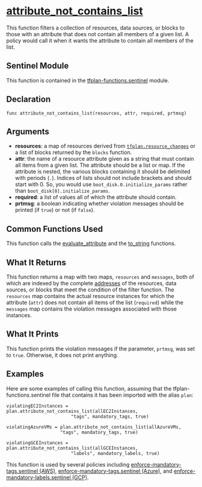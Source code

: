# [attribute_not_contains_list](../tfplan-functions.sentinel#L384)
This function filters a collection of resources, data sources, or blocks to those with an attribute that does not contain all members of a given list. A policy would call it when it wants the attribute to contain all members of the list.

## Sentinel Module
This function is contained in the [tfplan-functions.sentinel](../tfplan-functions.sentinel) module.

## Declaration
`func attribute_not_contains_list(resources, attr, required, prtmsg)`

## Arguments
* **resources**: a map of resources derived from [`tfplan.resource_changes`](https://www.terraform.io/docs/cloud/sentinel/import/tfplan-v2.html#the-resource_changes-collection) or a list of blocks returned by the `blocks` function.
* **attr**: the name of a resource attribute given as a string that must contain all items from a given list. The attribute should be a list or map. If the attribute is nested, the various blocks containing it should be delimited with periods (`.`). Indices of lists should not include brackets and should start with 0. So, you would use `boot_disk.0.initialize_params` rather than `boot_disk[0].initialize_params`.
* **required**: a list of values all of which the attribute should contain.
* **prtmsg**: a boolean indicating whether violation messages should be printed (if `true`) or not (if `false`).

## Common Functions Used
This function calls the [evaluate_attribute](./evaluate_attribute.md) and the [to_string](./to_string.md) functions.

## What It Returns
This function returns a map with two maps, `resources` and `messages`, both of which are indexed by the complete [addresses](https://www.terraform.io/docs/internals/resource-addressing.html) of the resources, data sources, or blocks that meet the condition of the filter function. The `resources` map contains the actual resource instances for which the attribute (`attr`) does not contain all items of the list (`required`) while the `messages` map contains the violation messages associated with those instances.

## What It Prints
This function prints the violation messages if the parameter, `prtmsg`, was set to `true`. Otherwise, it does not print anything.

## Examples
Here are some examples of calling this function, assuming that the tfplan-functions.sentinel file that contains it has been imported with the alias `plan`:
```
violatingEC2Instances = plan.attribute_not_contains_list(allEC2Instances,
                        "tags", mandatory_tags, true)

violatingAzureVMs = plan.attribute_not_contains_list(allAzureVMs,
                    "tags", mandatory_tags, true)

violatingGCEInstances = plan.attribute_not_contains_list(allGCEInstances,
                        "labels", mandatory_labels, true)
```

This function is used by several policies including [enforce-mandatory-tags.sentinel (AWS)](../../../aws/enforce-mandatory-tags.sentinel), [enforce-mandatory-tags.sentinel (Azure)](../../../azure/enforce-mandatory-tags.sentinel), and [enforce-mandatory-labels.sentinel (GCP)](../../../gcp/enforce-mandatory-labels.sentinel).
